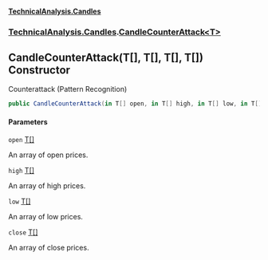 #### [TechnicalAnalysis.Candles](Atypical.TechnicalAnalysis.Candles.md 'Atypical.TechnicalAnalysis.Candles')
### [TechnicalAnalysis.Candles](Atypical.TechnicalAnalysis.Candles.md#TechnicalAnalysis.Candles 'TechnicalAnalysis.Candles').[CandleCounterAttack&lt;T&gt;](CandleCounterAttack_T_.md 'TechnicalAnalysis.Candles.CandleCounterAttack<T>')

## CandleCounterAttack(T[], T[], T[], T[]) Constructor

Counterattack (Pattern Recognition)

```csharp
public CandleCounterAttack(in T[] open, in T[] high, in T[] low, in T[] close);
```
#### Parameters

<a name='TechnicalAnalysis.Candles.CandleCounterAttack_T_.CandleCounterAttack(T[],T[],T[],T[]).open'></a>

`open` [T](CandleCounterAttack_T_.md#TechnicalAnalysis.Candles.CandleCounterAttack_T_.T 'TechnicalAnalysis.Candles.CandleCounterAttack<T>.T')[[]](https://docs.microsoft.com/en-us/dotnet/api/System.Array 'System.Array')

An array of open prices.

<a name='TechnicalAnalysis.Candles.CandleCounterAttack_T_.CandleCounterAttack(T[],T[],T[],T[]).high'></a>

`high` [T](CandleCounterAttack_T_.md#TechnicalAnalysis.Candles.CandleCounterAttack_T_.T 'TechnicalAnalysis.Candles.CandleCounterAttack<T>.T')[[]](https://docs.microsoft.com/en-us/dotnet/api/System.Array 'System.Array')

An array of high prices.

<a name='TechnicalAnalysis.Candles.CandleCounterAttack_T_.CandleCounterAttack(T[],T[],T[],T[]).low'></a>

`low` [T](CandleCounterAttack_T_.md#TechnicalAnalysis.Candles.CandleCounterAttack_T_.T 'TechnicalAnalysis.Candles.CandleCounterAttack<T>.T')[[]](https://docs.microsoft.com/en-us/dotnet/api/System.Array 'System.Array')

An array of low prices.

<a name='TechnicalAnalysis.Candles.CandleCounterAttack_T_.CandleCounterAttack(T[],T[],T[],T[]).close'></a>

`close` [T](CandleCounterAttack_T_.md#TechnicalAnalysis.Candles.CandleCounterAttack_T_.T 'TechnicalAnalysis.Candles.CandleCounterAttack<T>.T')[[]](https://docs.microsoft.com/en-us/dotnet/api/System.Array 'System.Array')

An array of close prices.